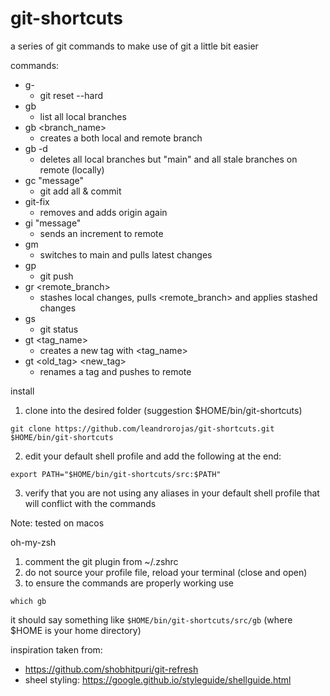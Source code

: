 # git-shortcuts
a series of git commands to make use of git a little bit easier

commands:
* g-
  * git reset --hard
* gb
  * list all local branches
* gb <branch_name>
  * creates a both local and remote branch
* gb -d
  * deletes all local branches but "main" and all stale branches on remote (locally)
* gc "message"
  * git add all & commit
* git-fix
  * removes and adds origin again
* gi "message"
  * sends an increment to remote
* gm
  * switches to main and pulls latest changes
* gp
  * git push
* gr <remote_branch>
  * stashes local changes, pulls <remote_branch> and applies stashed changes
* gs
  * git status
* gt <tag_name>
  * creates a new tag with <tag_name>
* gt <old_tag> <new_tag> 
  * renames a tag and pushes to remote

install
1. clone into the desired folder (suggestion $HOME/bin/git-shortcuts)

```git clone https://github.com/leandrorojas/git-shortcuts.git $HOME/bin/git-shortcuts```

2. edit your default shell profile and add the following at the end:

```export PATH="$HOME/bin/git-shortcuts/src:$PATH"```

3. verify that you are not using any aliases in your default shell profile that will conflict with the commands

Note: tested on macos

oh-my-zsh
1. comment the git plugin from ~/.zshrc
2. do not source your profile file, reload your terminal (close and open)
3. to ensure the commands are properly working use

```which gb```

it should say something like ```$HOME/bin/git-shortcuts/src/gb``` (where $HOME is your home directory)

inspiration taken from:
* https://github.com/shobhitpuri/git-refresh
* sheel styling: https://google.github.io/styleguide/shellguide.html

